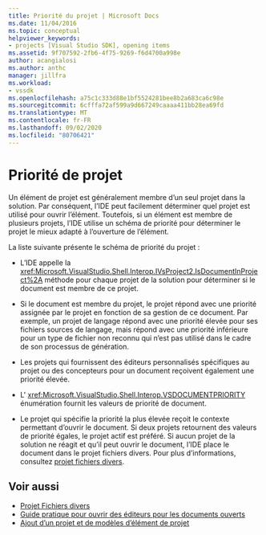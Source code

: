 ```yaml
---
title: Priorité du projet | Microsoft Docs
ms.date: 11/04/2016
ms.topic: conceptual
helpviewer_keywords:
- projects [Visual Studio SDK], opening items
ms.assetid: 9f707592-2fb6-4f75-9269-f6d4700a998e
author: acangialosi
ms.author: anthc
manager: jillfra
ms.workload:
- vssdk
ms.openlocfilehash: a75c1c333d88e1bf5524281bee8b2a683ca6c98e
ms.sourcegitcommit: 6cfffa72af599a9d667249caaaa411bb28ea69fd
ms.translationtype: MT
ms.contentlocale: fr-FR
ms.lasthandoff: 09/02/2020
ms.locfileid: "80706421"
---
```

# <a name="project-priority"></a>Priorité de projet
Un élément de projet est généralement membre d’un seul projet dans la solution. Par conséquent, l’IDE peut facilement déterminer quel projet est utilisé pour ouvrir l’élément. Toutefois, si un élément est membre de plusieurs projets, l’IDE utilise un schéma de priorité pour déterminer le projet le mieux adapté à l’ouverture de l’élément.

 La liste suivante présente le schéma de priorité du projet :

- L’IDE appelle la <xref:Microsoft.VisualStudio.Shell.Interop.IVsProject2.IsDocumentInProject%2A> méthode pour chaque projet de la solution pour déterminer si le document est membre de ce projet.

- Si le document est membre du projet, le projet répond avec une priorité assignée par le projet en fonction de sa gestion de ce document. Par exemple, un projet de langage répond avec une priorité élevée pour ses fichiers sources de langage, mais répond avec une priorité inférieure pour un type de fichier non reconnu qui n’est pas utilisé dans le cadre de son processus de génération.

- Les projets qui fournissent des éditeurs personnalisés spécifiques au projet ou des concepteurs pour un document reçoivent également une priorité élevée.

- L' <xref:Microsoft.VisualStudio.Shell.Interop.VSDOCUMENTPRIORITY> énumération fournit les valeurs de priorité de document.

- Le projet qui spécifie la priorité la plus élevée reçoit le contexte permettant d’ouvrir le document. Si deux projets retournent des valeurs de priorité égales, le projet actif est préféré. Si aucun projet de la solution ne réagit et qu’il peut ouvrir le document, l’IDE place le document dans le projet fichiers divers. Pour plus d’informations, consultez [projet fichiers divers](../../extensibility/internals/miscellaneous-files-project.md).

## <a name="see-also"></a>Voir aussi
- [Projet Fichiers divers](../../extensibility/internals/miscellaneous-files-project.md)
- [Guide pratique pour ouvrir des éditeurs pour les documents ouverts](../../extensibility/how-to-open-editors-for-open-documents.md)
- [Ajout d’un projet et de modèles d’élément de projet](../../extensibility/internals/adding-project-and-project-item-templates.md)
